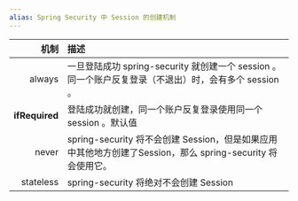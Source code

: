 ```yaml
---
alias: Spring Security 中 Session 的创建机制
---
```



| 机制  | 描述 |
| -: | :- |
|always|  一旦登陆成功 spring-security 就创建一个 session 。同一个账户反复登录（不退出）时，会有多个 session 。|
|**ifRequired**  |登陆成功就创建，同一个账户反复登录使用同一个 session 。默认值|
|never  | spring-security 将不会创建 Session，但是如果应用中其他地方创建了Session，那么 spring-security 将会使用它。|
|stateless  | spring-security 将绝对不会创建 Session |




